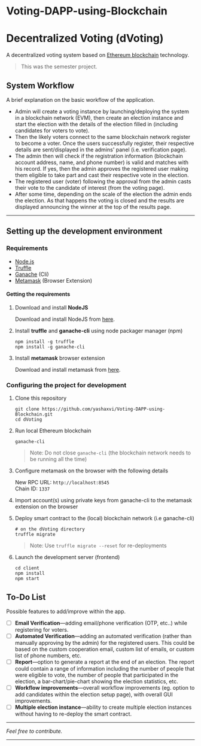 # Voting-DAPP-using-Blockchain
# Decentralized Voting (dVoting)

A decentralized voting system based on [Ethereum blockchain](https://ethereum.org/dapps/) technology.

> This was the semester project.

## System Workflow

A brief explanation on the basic workflow of the application.

- Admin will create a voting instance by launching/deploying the system in a blockchain network (EVM), then create an election instance and start the election with the details of the election filled in (including candidates for voters to vote).
- Then the likely voters connect to the same blockchain network register to become a voter. Once the users successfully register, their respective details are sent/displayed in the admins' panel (i.e. verification page).
- The admin then will check if the registration information (blockchain account address, name, and phone number) is valid and matches with his record. If yes, then the admin approves the registered user making them eligible to take part and cast their respective vote in the election.
- The registered user (voter) following the approval from the admin casts their vote to the candidate of interest (from the voting page).
- After some time, depending on the scale of the election the admin ends the election. As that happens the voting is closed and the results are displayed announcing the winner at the top of the results page.

---

## Setting up the development environment

### Requirements

- [Node.js](https://nodejs.org)
- [Truffle](https://www.trufflesuite.com/truffle)
- [Ganache](https://github.com/trufflesuite/ganache-cli) (Cli)
- [Metamask](https://metamask.io/) (Browser Extension)

#### Getting the requirements

1. Download and install **NodeJS**

   Download and install NodeJS from [here](https://nodejs.org/en/download/ "Go to official NodeJS download page.").

1. Install **truffle** and **ganache-cli** using node packager manager (npm)

   ```shell
   npm install -g truffle
   npm install -g ganache-cli
   ```

1. Install **metamask** browser extension

   Download and install metamask from [here](https://metamask.io/download "Go to official metamask download page.").

### Configuring the project for development

1. Clone this repository

   ```shell
   git clone https://github.com/yashaxvi/Voting-DAPP-using-Blockchain.git
   cd dVoting
   ```

1. Run local Ethereum blockchain

   ```shell
   ganache-cli
   ```

   > Note: Do not close `ganache-cli` (the blockchain network needs to be running all the time)

1. Configure metamask on the browser with the following details

   New RPC URL: `http://localhost:8545`  
   Chain ID: `1337`

1. Import account(s) using private keys from ganache-cli to the metamask extension on the browser

1. Deploy smart contract to the (local) blockchain network (i.e ganache-cli)

   ```shell
   # on the dVoting directory
   truffle migrate
   ```

   > Note: Use `truffle migrate --reset` for re-deployments

1. Launch the development server (frontend)

   ```shell
   cd client
   npm install
   npm start
   ```

## To-Do List

Possible features to add/improve within the app.

- [ ] **Email Verification**—adding email/phone verification (OTP, etc..) while registering for voters.
- [ ] **Automated Verification**—adding an automated verification (rather than manually approving by the admin) for the registered users. This could be based on the custom cooperation email, custom list of emails, or custom list of phone numbers, etc.
- [ ] **Report**—option to generate a report at the end of an election. The report could contain a range of information including the number of people that were eligible to vote, the number of people that participated in the election, a bar-chart/pie-chart showing the election statistics, etc.
- [ ] **Workflow improvements**—overall workflow improvements (eg. option to add candidates within the election setup page), with overall GUI improvements.
- [ ] **Multiple election instance**—ability to create multiple election instances without having to re-deploy the smart contract.

---

_Feel free to contribute._

---
